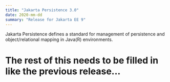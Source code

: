 ```yaml
---
title: "Jakarta Persistence 3.0"
date: 2020-mm-dd
summary: "Release for Jakarta EE 9"
---
```

Jakarta Persistence defines a standard for management of persistence
and object/relational mapping in Java(R) environments.

# The rest of this needs to be filled in like the previous release...
